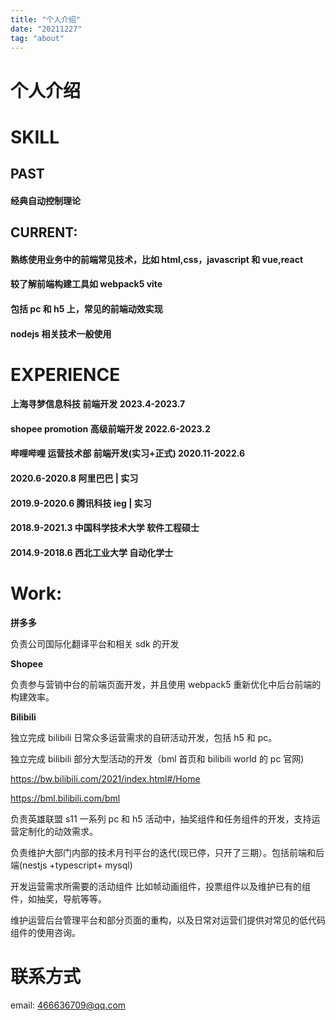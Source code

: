 ```yaml
---
title: "个人介绍"
date: "20211227"
tag: "about"
---
```


# 个人介绍

# SKILL

## PAST

#### 经典自动控制理论

## CURRENT:

#### 熟练使用业务中的前端常见技术，比如 html,css，javascript 和 vue,react

#### 较了解前端构建工具如 webpack5 vite

#### 包括 pc 和 h5 上，常见的前端动效实现

#### nodejs 相关技术一般使用

# EXPERIENCE

#### 上海寻梦信息科技 前端开发 2023.4-2023.7

#### shopee promotion 高级前端开发 2022.6-2023.2

#### 哔哩哔哩 运营技术部 前端开发(实习+正式) 2020.11-2022.6

#### 2020.6-2020.8 阿里巴巴 | 实习

#### 2019.9-2020.6 腾讯科技 ieg | 实习

#### 2018.9-2021.3 中国科学技术大学 软件工程硕士

#### 2014.9-2018.6 西北工业大学 自动化学士

# Work:

**拼多多**

负责公司国际化翻译平台和相关 sdk 的开发

**Shopee**

负责参与营销中台的前端页面开发，并且使用 webpack5 重新优化中后台前端的构建效率。

**Bilibili**

独立完成 bilibili 日常众多运营需求的自研活动开发，包括 h5 和 pc。

独立完成 bilibili 部分大型活动的开发（bml 首页和 bilibili world 的 pc 官网)

https://bw.bilibili.com/2021/index.html#/Home

https://bml.bilibili.com/bml

负责英雄联盟 s11 一系列 pc 和 h5 活动中，抽奖组件和任务组件的开发，支持运营定制化的动效需求。

负责维护大部门内部的技术月刊平台的迭代(现已停，只开了三期）。包括前端和后端(nestjs +typescript+ mysql)

开发运营需求所需要的活动组件 比如帧动画组件，投票组件以及维护已有的组件，如抽奖，导航等等。

维护运营后台管理平台和部分页面的重构，以及日常对运营们提供对常见的低代码组件的使用咨询。

# 联系方式

email: 466636709@qq.com
